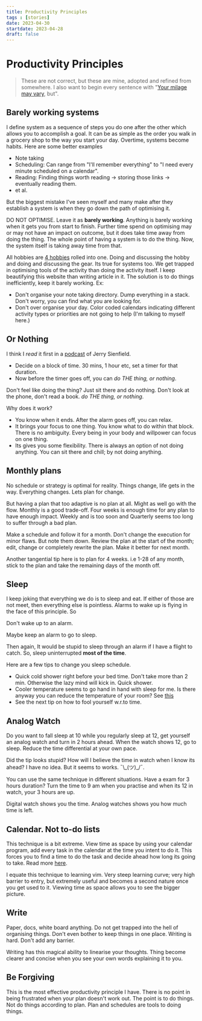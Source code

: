 ```yaml
---
title: Productivity Principles
tags : [stories]
date: 2023-04-30
startdate: 2023-04-28
draft: false
---
```

# Productivity Principles

> These are not correct, but these are mine, adopted and refined from somewhere. I also want to begin every sentence with  "[Your milage may vary](https://dictionary.cambridge.org/dictionary/english/your-mileage-may-vary), but".

## Barely working systems
I define system as a sequence of steps you do one after the other which allows you to accomplish a goal. It can be as simple as the order you walk in a grocery shop to the way you start your day. Overtime, systems become habits.
Here are some better examples  
- Note taking
- Scheduling: Can range from "I'll remember everything" to "I need every minute scheduled on a calendar". 
- Reading: Finding things worth reading → storing those links → eventually reading them. 
- et al.


But the biggest mistake I've seen myself and many make after they establish a system is when they go down the path of optimising it. 

DO NOT OPTIMISE. Leave it as **barely working**. Anything is barely working when it gets you from start to finish. Further time spend on optimising may or may not have an impact on outcome, but it does take time away from doing the thing. The whole point of having a system is to do the thing. Now, the system itself is taking away time from that. 


All hobbies are [4 hobbies](https://brooker.co.za/blog/2023/04/20/hobbies.html) rolled into one. Doing and discussing the hobby and doing and discussing the gear. Its true for systems too. We get trapped in optimising tools of the activity than doing the activity itself. I keep beautifying this website than writing article in it. The solution is to do things inefficiently, keep it barely working. 
Ex:
- Don't organise your note taking directory. Dump everything in a stack. Don't worry, you can find what you are looking for. 
- Don't over organise your day. Color coded calendars indicating different activity types or priorities are not going to help (I'm talking to myself here.)


## Or Nothing
I think I *read* it first in a [podcast](https://tim.blog/2020/12/09/jerry-seinfeld-transcript/) of Jerry Sienfield. 
- Decide on a block of time. 30 mins, 1 hour etc, set a timer for that duration. 
- Now before the timer goes off, you can *do THE thing, or nothing*. 

Don't feel like doing the thing? Just sit there and do nothing. Don't look at the phone, don't read a book. *do THE thing, or nothing*. 

Why does it work? 
- You know when it ends. After the alarm goes off, you can relax.
- It brings your focus to one thing. You know what to do within that block. There is no ambiguity. Every being in your body and willpower can focus on one thing.
- Its gives you some flexibility. There is always an option of not doing anything. You can sit there and chill; by not doing anything. 


## Monthly plans
No schedule or strategy is optimal for reality. Things change, life gets in the way. Everything changes. Lets plan for change. 

But having a plan that too adaptive is no plan at all. Might as well go with the flow.
Monthly is a good trade-off. Four weeks is enough time for any plan to have enough impact. Weekly and is too soon and Quarterly seems too long to suffer through a bad plan.

Make a schedule and follow it for a month. Don't change the execution for minor flaws. But note them down. Review the plan at the start of the month; edit, change or completely rewrite the plan. Make it better for next month.

Another tangential tip here is to plan for 4 weeks. i.e 1-28 of any month, stick to the plan and take the remaining days of the month off.

## Sleep
I keep joking that everything we do is to sleep and eat. If either of those are not meet, then everything else is pointless. Alarms to wake up is flying in the face of this principle. So

Don't wake up to an alarm. 

Maybe keep an alarm to go to sleep.

Then again, It would be stupid to sleep through an alarm if I have a flight to catch. So, sleep uninterrupted **most of the time**.

Here are a few tips to change you sleep schedule.

  - Quick cold shower right before your bed time. Don't take more than 2 min. Otherwise the lazy mind will kick in. Quick shower.
  - Cooler temperature seems to go hand in hand with sleep for me. Is there anyway you can reduce the temperature of your room?  See [this](https://www.youtube.com/watch?v=1L2ef1CP-yw)
  - See the next tip on how to fool yourself w.r.to time.

## Analog Watch
Do you want to fall sleep at 10 while you regularly sleep at 12, get yourself an analog watch and turn in 2 hours ahead. When the watch shows 12, go to sleep. Reduce the time differential at your own pace. 

Did the tip looks stupid? How will I believe the time in watch when I know its ahead? I have no idea. But it seems to works. ¯\\\_(ツ)\_/¯.

You can use the same technique in different situations. Have a exam for 3 hours duration? Turn the time to 9 am when you practise and when its 12 in watch, your 3 hours are up. 

Digital watch shows you the time. Analog watches shows you how much time is left. 

## Calendar. Not to-do lists
This technique is a bit extreme. View time as space by using your calendar program, add every task in the calendar at the time you intent to do it. This forces you to find a time to do the task and decide ahead how long its going to take. Read more [here](https://deviparikh.medium.com/calendar-in-stead-of-to-do-lists-9ada86a512dd). 

I equate this technique to learning vim. Very steep learning curve; very high barrier to entry, but extremely useful and becomes a second nature once you get used to it. Viewing time as space allows you to see the bigger picture.


## Write
Paper, docs, white board anything. Do not get trapped into the hell of organising things. Don't even bother to keep things in one place. Writing is hard. Don't add any barrier.

Writing has this magical ability to linearise your thoughts. Thing become clearer and concise when you see your own words explaining it to you. 
 
## Be Forgiving
This is the most effective productivity principle I have. There is no point in being frustrated when your plan doesn't work out. The point is to do things. Not do things according to plan. Plan and schedules are tools to doing things.
